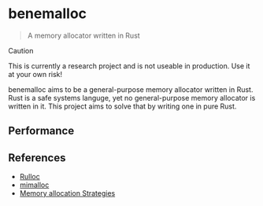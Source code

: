 # benemalloc

> A memory allocator written in Rust

> [!Caution]
> This is currently a research project and is not useable in production. Use it at your own risk!

benemalloc aims to be a general-purpose memory allocator written in Rust. Rust is a safe systems languge, yet no general-purpose memory allocator is written in it. This project aims to solve that by writing one in pure Rust.

## Performance

## References

- [Rulloc](https://github.com/antoniosarosi/rulloc)
- [mimalloc](https://github.com/microsoft/mimalloc/)
- [Memory allocation Strategies](https://www.gingerbill.org/series/memory-allocation-strategies/)
